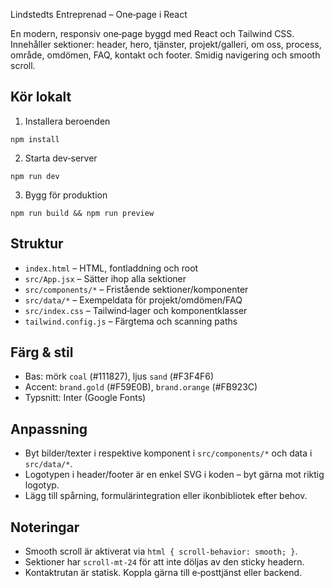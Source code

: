 Lindstedts Entreprenad – One‑page i React

En modern, responsiv one‑page byggd med React och Tailwind CSS. Innehåller sektioner: header, hero, tjänster, projekt/galleri, om oss, process, område, omdömen, FAQ, kontakt och footer. Smidig navigering och smooth scroll.

## Kör lokalt

1) Installera beroenden

`npm install`

2) Starta dev‑server

`npm run dev`

3) Bygg för produktion

`npm run build && npm run preview`

## Struktur

- `index.html` – HTML, fontladdning och root
- `src/App.jsx` – Sätter ihop alla sektioner
- `src/components/*` – Fristående sektioner/komponenter
- `src/data/*` – Exempeldata för projekt/omdömen/FAQ
- `src/index.css` – Tailwind‑lager och komponentklasser
- `tailwind.config.js` – Färgtema och scanning paths

## Färg & stil

- Bas: mörk `coal` (#111827), ljus `sand` (#F3F4F6)
- Accent: `brand.gold` (#F59E0B), `brand.orange` (#FB923C)
- Typsnitt: Inter (Google Fonts)

## Anpassning

- Byt bilder/texter i respektive komponent i `src/components/*` och data i `src/data/*`.
- Logotypen i header/footer är en enkel SVG i koden – byt gärna mot riktig logotyp.
- Lägg till spårning, formulärintegration eller ikonbibliotek efter behov.

## Noteringar

- Smooth scroll är aktiverat via `html { scroll-behavior: smooth; }`.
- Sektioner har `scroll-mt-24` för att inte döljas av den sticky headern.
- Kontaktrutan är statisk. Koppla gärna till e‑posttjänst eller backend.

